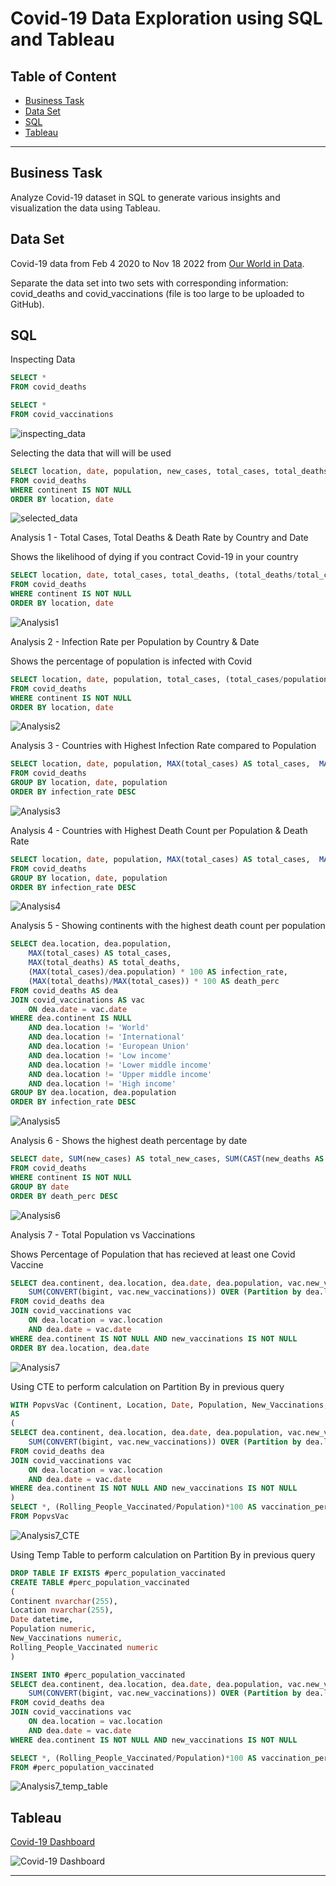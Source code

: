 # Covid-19 Data Exploration using SQL and Tableau

## Table of Content
- [Business Task](#business-task)
- [Data Set](#data-set)
- [SQL](#sql)
- [Tableau](#tableau)

***

## Business Task
Analyze Covid-19 dataset in SQL to generate various insights and visualization the data using Tableau.


## Data Set
Covid-19 data from Feb 4 2020 to Nov 18 2022 from [Our World in Data](https://ourworldindata.org/covid-deaths).

Separate the data set into two sets with corresponding information: covid_deaths and covid_vaccinations (file is too large to be uploaded to GitHub).


## SQL
Inspecting Data
```sql
SELECT *
FROM covid_deaths

SELECT *
FROM covid_vaccinations
```
![inspecting_data](https://user-images.githubusercontent.com/32184014/204600902-fe279309-3426-4461-b334-47fcffe592c6.png)


Selecting the data that will will be used
```sql
SELECT location, date, population, new_cases, total_cases, total_deaths
FROM covid_deaths
WHERE continent IS NOT NULL 
ORDER BY location, date
```
![selected_data](https://user-images.githubusercontent.com/32184014/204601339-057cbb89-1a93-46aa-b25f-4f8a0b8b9632.png)


Analysis 1 - Total Cases, Total Deaths & Death Rate by Country and Date

Shows the likelihood of dying if you contract Covid-19 in your country
```sql
SELECT location, date, total_cases, total_deaths, (total_deaths/total_cases) * 100 AS death_rate
FROM covid_deaths
WHERE continent IS NOT NULL 
ORDER BY location, date
```
![Analysis1](https://user-images.githubusercontent.com/32184014/204601661-4d128337-0396-4f1c-a53d-a38912c02a48.png)


Analysis 2 - Infection Rate per Population by Country & Date

Shows the percentage of population is infected with Covid
```sql
SELECT location, date, population, total_cases, (total_cases/population) * 100 AS infection_rate
FROM covid_deaths
WHERE continent IS NOT NULL 
ORDER BY location, date
```
![Analysis2](https://user-images.githubusercontent.com/32184014/204602163-2545b7d6-8a35-4f48-b8f0-8dfe0facdcd1.png)


Analysis 3 - Countries with Highest Infection Rate compared to Population
```sql
SELECT location, date, population, MAX(total_cases) AS total_cases,  MAX((total_cases/population)) * 100 AS infection_rate
FROM covid_deaths
GROUP BY location, date, population
ORDER BY infection_rate DESC
```
![Analysis3](https://user-images.githubusercontent.com/32184014/204602940-09c7038f-4eb9-4893-916d-961eb2c6cabc.png)



Analysis 4 - Countries with Highest Death Count per Population & Death Rate
```sql
SELECT location, date, population, MAX(total_cases) AS total_cases,  MAX((total_cases/population)) * 100 AS infection_rate
FROM covid_deaths
GROUP BY location, date, population
ORDER BY infection_rate DESC
```
![Analysis4](https://user-images.githubusercontent.com/32184014/204603202-3fb1c5f0-09ae-434e-a952-12604dcc8112.png)


Analysis 5 - Showing continents with the highest death count per population
```sql
SELECT dea.location, dea.population, 
	MAX(total_cases) AS total_cases, 
	MAX(total_deaths) AS total_deaths,
	(MAX(total_cases)/dea.population) * 100 AS infection_rate, 
	(MAX(total_deaths)/MAX(total_cases)) * 100 AS death_perc
FROM covid_deaths AS dea
JOIN covid_vaccinations AS vac
	ON dea.date = vac.date
WHERE dea.continent IS NULL
	AND dea.location != 'World'
	AND dea.location != 'International'
	AND dea.location != 'European Union'
	AND dea.location != 'Low income'
	AND dea.location != 'Lower middle income'
	AND dea.location != 'Upper middle income'
	AND dea.location != 'High income'
GROUP BY dea.location, dea.population
ORDER BY infection_rate DESC
```
![Analysis5](https://user-images.githubusercontent.com/32184014/204603649-2c0e9621-3cb5-427f-8f74-fe9354cdd142.png)


Analysis 6 - Shows the highest death percentage by date
```sql
SELECT date, SUM(new_cases) AS total_new_cases, SUM(CAST(new_deaths AS int)) AS total_new_deaths, (SUM(CAST(new_deaths AS int))/SUM(new_cases)) * 100 AS death_perc
FROM covid_deaths
WHERE continent IS NOT NULL
GROUP BY date
ORDER BY death_perc DESC
```
![Analysis6](https://user-images.githubusercontent.com/32184014/204604918-0221e3d3-d721-416e-93ab-5b40873a3091.png)


Analysis 7 - Total Population vs Vaccinations

Shows Percentage of Population that has recieved at least one Covid Vaccine
```sql
SELECT dea.continent, dea.location, dea.date, dea.population, vac.new_vaccinations, 
	SUM(CONVERT(bigint, vac.new_vaccinations)) OVER (Partition by dea.location ORDER BY dea.location, dea.date) AS rolling_people_vaccinated
FROM covid_deaths dea
JOIN covid_vaccinations vac
	ON dea.location = vac.location
	AND dea.date = vac.date
WHERE dea.continent IS NOT NULL AND new_vaccinations IS NOT NULL
ORDER BY dea.location, dea.date
```
![Analysis7](https://user-images.githubusercontent.com/32184014/204606265-df22f14b-7e5e-4f7b-92c1-61613a7ddca5.png)


Using CTE to perform calculation on Partition By in previous query
```sql
WITH PopvsVac (Continent, Location, Date, Population, New_Vaccinations, Rolling_People_Vaccinated)
AS
(
SELECT dea.continent, dea.location, dea.date, dea.population, vac.new_vaccinations, 
	SUM(CONVERT(bigint, vac.new_vaccinations)) OVER (Partition by dea.location ORDER BY dea.location, dea.date) AS rolling_people_vaccinated
FROM covid_deaths dea
JOIN covid_vaccinations vac
	ON dea.location = vac.location
	AND dea.date = vac.date
WHERE dea.continent IS NOT NULL AND new_vaccinations IS NOT NULL
)
SELECT *, (Rolling_People_Vaccinated/Population)*100 AS vaccination_perc
FROM PopvsVac
```
![Analysis7_CTE](https://user-images.githubusercontent.com/32184014/204606745-68eff4a4-fb96-4fde-81e8-7388e71f6353.png)


Using Temp Table to perform calculation on Partition By in previous query
```sql
DROP TABLE IF EXISTS #perc_population_vaccinated
CREATE TABLE #perc_population_vaccinated
(
Continent nvarchar(255),
Location nvarchar(255),
Date datetime,
Population numeric,
New_Vaccinations numeric,
Rolling_People_Vaccinated numeric
)

INSERT INTO #perc_population_vaccinated
SELECT dea.continent, dea.location, dea.date, dea.population, vac.new_vaccinations, 
	SUM(CONVERT(bigint, vac.new_vaccinations)) OVER (Partition by dea.location ORDER BY dea.location, dea.date) AS rolling_people_vaccinated
FROM covid_deaths dea
JOIN covid_vaccinations vac
	ON dea.location = vac.location
	AND dea.date = vac.date
WHERE dea.continent IS NOT NULL AND new_vaccinations IS NOT NULL

SELECT *, (Rolling_People_Vaccinated/Population)*100 AS vaccination_perc
FROM #perc_population_vaccinated
```
![Analysis7_temp_table](https://user-images.githubusercontent.com/32184014/204607063-00798d4c-4a77-4b93-ae08-6f81d701f727.png)


## Tableau
[Covid-19 Dashboard](https://public.tableau.com/app/profile/ivan.wei.ket.yap/viz/CovidDashboard2019-2022_16690006558760/Dashboard1)

![Covid-19 Dashboard](https://user-images.githubusercontent.com/32184014/204609180-24f6c751-39ee-4ace-9bed-851c4b24947d.png)


***
